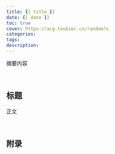 ```yaml
---
title: {{ title }}
date: {{ date }}
toc: true
cover: https://acg.toubiec.cn/random?x
categories: 
tags: 
description: 
---
```


摘要内容

<br/>

<!--more-->

## **标题**

正文

<br/>

## **附录**


<br/>
